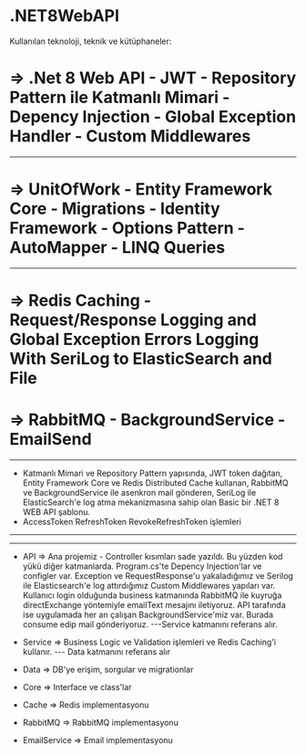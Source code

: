 # .NET8WebAPI

 Kullanılan teknoloji, teknik ve kütüphaneler:

# => .Net 8 Web API - JWT - Repository Pattern ile Katmanlı Mimari - Depency Injection - Global Exception Handler - Custom Middlewares
**********************************************************
# => UnitOfWork - Entity Framework Core - Migrations - Identity Framework - Options Pattern - AutoMapper - LINQ Queries
*********************************************************
# => Redis Caching - Request/Response Logging and Global Exception Errors Logging With SeriLog to ElasticSearch and File

# => RabbitMQ - BackgroundService - EmailSend

**********************************************************
- Katmanlı Mimari ve Repository Pattern yapısında, JWT token dağıtan, Entity Framework Core ve Redis Distributed Cache kullanan, RabbitMQ ve BackgroundService ile asenkron mail gönderen, SeriLog ile ElasticSearch'e log atma mekanizmasına sahip olan Basic bir .NET 8 WEB API şablonu.
- AccessToken RefreshToken RevokeRefreshToken işlemleri

**********************************************************
**********************************************************
- API => Ana projemiz - Controller kısımları sade yazıldı. Bu yüzden kod yükü diğer katmanlarda. Program.cs'te Depency Injection'lar ve configler var. Exception ve RequestResponse'u yakaladığımız ve Serilog ile Elasticsearch'e log attırdığımız Custom Middlewares yapıları var.
  Kullanıcı login olduğunda business katmanında RabbitMQ ile kuyruğa directExchange yöntemiyle emailText mesajını iletiyoruz. API tarafında ise uygulamada her an çalışan BackgroundService'miz var. Burada consume edip mail gönderiyoruz.   ---Service katmanını referans alır.
  
 
- Service => Business Logic ve Validation işlemleri ve Redis Caching'i kullanır.  ---  Data katmanını referans alır
- Data => DB'ye erişim, sorgular ve migrationlar
- Core => Interface ve class'lar
- Cache => Redis implementasyonu
- RabbitMQ => RabbitMQ implementasyonu
- EmailService => Email implementasyonu




